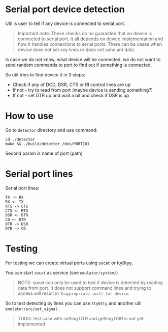 # Serial port device detection

Util is user to tell if any device is connected to serial port.

> Important note: These checks do no guarantee that no device is connected to serial port. It all depends on device implementation and how it handles connections to serial ports. There can be cases when device does not set any lines or does not send ant data.

Is case we do not know, what device will be connected, we do not want to send random commands to port to find out if something is connected.

So util tries to find device it in 3 steps:
- Check if any of DCD, DSR, CTS or RI control lines are up
- If not - try to read from port (maybe device is sending something?)
- If not - set DTR up and wait a bit and check if DSR is up

# How to use

Go to `detector` directory and use command:
```
cd ./detector
make && ./build/detector /dev/PORT101
```
Second param is name of port (path)


# Serial port lines

Serial port lines:
```
TX -> RX
RX <- TX
RTS -> CTS
CTS <- RTS
DSR <- DTR
CD <- DTR
DTR -> DSR
DTR -> CD
```

# Testing

For testing we can create virtual ports using `socat` or [tty0tyy](https://github.com/freemed/tty0tty).

You can start `socat` as service (see `emulator/system/`)

> NOTE: socat can only be used to test if device is detected by reading data from port. It does not support command lines and trying to access will result in `Inappropriate ioctl for device`.

So to test detecting by lines you can use `tty0tty` and another util `emulator/src/set_signal`.

> TODO: test case with setting DTR and getting DSR is not yet implemented
